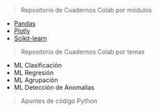 > Repositorio de Cuadernos Colab por módulos

- [Pandas](md/pandas.md)
- [Plotly](md/plotly.md)
- [Scikit-learn](md/scikit-learn.md)

> Repositorio de Cuadernos Colab por temas

- ML Clasificación
- ML Regresión
- ML Agrupación
- ML Detección de Anomalías

> Apuntes de código Python
